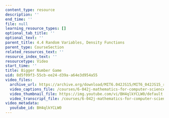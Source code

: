 ```yaml
---
content_type: resource
description: ''
end_time: ''
file: null
learning_resource_types: []
optional_tab_title: ''
optional_text: ''
parent_title: 4.4 Random Variables, Density Functions
parent_type: CourseSection
related_resources_text: ''
resource_index_text: ''
resourcetype: Video
start_time: ''
title: Bigger Number Game
uid: 8d5f09f3-55cb-ee24-d39a-a64e3d954a55
video_files:
  archive_url: https://archive.org/download/MIT6.042JS15/MIT6_042JS15_ranvarbigger_video_ipod.mp4
  video_captions_file: /courses/6-042j-mathematics-for-computer-science-spring-2015/7c46dfac9d4f58f3a6725e95111e67dd_BH4qlkYCLW0.vtt
  video_thumbnail_file: https://img.youtube.com/vi/BH4qlkYCLW0/default.jpg
  video_transcript_file: /courses/6-042j-mathematics-for-computer-science-spring-2015/5b454b2ddd99448b378e608c026e47dd_BH4qlkYCLW0.pdf
video_metadata:
  youtube_id: BH4qlkYCLW0
---
```

